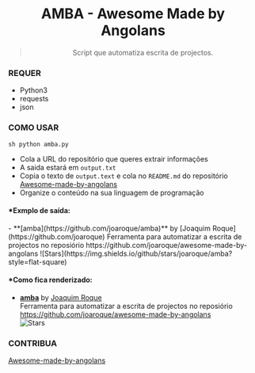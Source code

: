 <div align="center">
  
# AMBA - Awesome Made by Angolans
> Script que automatiza escrita de projectos.

</div>

### REQUER
- Python3
- requests
- json

### COMO USAR
`sh
python amba.py
`
- Cola a URL do repositório que queres extrair informações
- A saida estará em `output.txt`
- Copia o texto de `output.text` e cola no `README.md` do repositório [Awesome-made-by-angolans](https://github.com/joaroque/awesome-made-by-angolans)
- Organize o conteúdo na sua linguagem de programação

#### *Exmplo de saída:

<p>- **[amba](https://github.com/joaroque/amba)** by [Joaquim Roque](https://github.com/joaroque)   
    Ferramenta para automatizar a escrita de projectos no reposiório https://github.com/joaroque/awesome-made-by-angolans  
  	![Stars](https://img.shields.io/github/stars/joaroque/amba?style=flat-square)<p>


#### *Como fica renderizado:

- **[amba](https://github.com/joaroque/amba)** by [Joaquim Roque](https://github.com/joaroque)   
    Ferramenta para automatizar a escrita de projectos no reposiório https://github.com/joaroque/awesome-made-by-angolans  
  	![Stars](https://img.shields.io/github/stars/joaroque/amba?style=flat-square)

### CONTRIBUA
[Awesome-made-by-angolans](https://github.com/joaroque/awesome-made-by-angolans)
